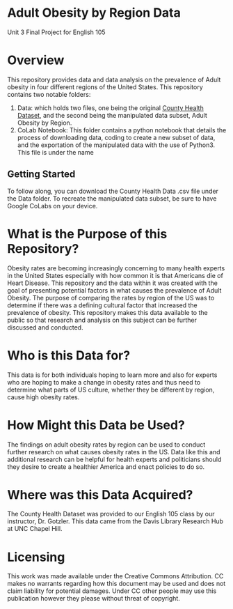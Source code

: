 # Adult Obesity by Region Data
Unit 3 Final Project for English 105
# Overview
This repository provides data and data analysis on the prevalence of Adult obesity in four different regions of the United States. This repository contains two notable folders:
1. Data: which holds two files, one being the original [County Health Dataset](url), and the second being the manipulated data subset, Adult Obesity by Region.
2. CoLab Notebook: This folder contains a python notebook that details the process of downloading data, coding to create a new subset of data, and the exportation of the manipulated data with the use of Python3. This file is under the name 
## Getting Started
To follow along, you can download the County Health Data .csv file under the Data folder. To recreate the manipulated data subset, be sure to have Google CoLabs on your device. 
# What is the Purpose of this Repository?
Obesity rates are becoming increasingly concerning to many health experts in the United States especially with how common it is that Americans die of Heart Disease. This repository and the data within it was created with the goal of presenting potential factors in what causes the prevalence of Adult Obesity. The purpose of comparing the rates by region of the US was to determine if there was a defining cultural factor that increased the prevalence of obesity. This repository makes this data available to the public so that research and analysis on this subject can be further discussed and conducted. 
# Who is this Data for?
This data is for both individuals hoping to learn more and also for experts who are hoping to make a change in obesity rates and thus need to determine what parts of US culture, whether they be different by region, cause high obesity rates. 
# How Might this Data be Used?
The findings on adult obesity rates by region can be used to conduct further research on what causes obesity rates in the US. Data like this and additional research can be helpful for health experts and politicians should they desire to create a healthier America and enact policies to do so.
# Where was this Data Acquired?
The County Health Dataset was provided to our English 105 class by our instructor, Dr. Gotzler. This data came from the Davis Library Research Hub at UNC Chapel Hill. 
# Licensing
This work was made available under the Creative Commons Attribution. CC makes no warrants regarding how this document may be used and does not claim liability for potential damages. Under CC other people may use this publication however they please without threat of copyright. 
